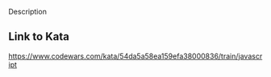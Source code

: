Description

## Link to Kata

https://www.codewars.com/kata/54da5a58ea159efa38000836/train/javascript
